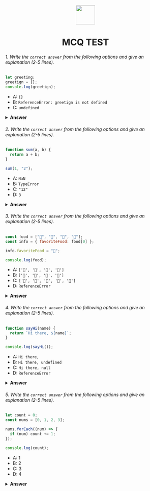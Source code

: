 <div align="center">
  <img height="60" src="https://edurev.gumlet.io/AllImages/original/ApplicationImages/CourseImages/944e5d47-8c55-4a89-91e5-22ab5f2798fc_CI.png">
  <h1>MCQ TEST</h1>
</div>

###### 1. Write the `correct answer` from the following options and give an explanation (2-5 lines).

```javascript
let greeting;
greetign = {};
console.log(greetign);
```

- A: `{}`
- B: `ReferenceError: greetign is not defined`
- C: `undefined`

<details><summary><b>Answer</b></summary>
<p>

#### Answer: ?

<i>Write your explanation here</i>
    Answer is A: {}, 
    
    because first time just decleard greeting with no value and second time update value is {} this . and consolo log greetign so answer is A. 
</p>
</details>

###### 2. Write the `correct answer` from the following options and give an explanation (2-5 lines).

```javascript
function sum(a, b) {
  return a + b;
}

sum(1, "2");
```

- A: `NaN`
- B: `TypeError`
- C: `"12"`
- D: `3`

<details><summary><b>Answer</b></summary>
<p>

#### Answer: ?

<i>Write your explanation here</i>
  I think i will run same code in VS Js code and run then i can find nothing because you can't write a code console log and you not a decleared a variable then console log variable then you can find answer and answer is "12" as a string. and need before you deleared variable and console log. 

  Otherwise I can't find any answer.
</p>
</details>

###### 3. Write the `correct answer` from the following options and give an explanation (2-5 lines).

```javascript
const food = ["🍕", "🍫", "🥑", "🍔"];
const info = { favoriteFood: food[0] };

info.favoriteFood = "🍝";

console.log(food);
```

- A: `['🍕', '🍫', '🥑', '🍔']`
- B: `['🍝', '🍫', '🥑', '🍔']`
- C: `['🍝', '🍕', '🍫', '🥑', '🍔']`
- D: `ReferenceError`

<details><summary><b>Answer</b></summary>
<p>

#### Answer: ?

<i>Write your explanation here</i>
  Asnwer is A: ['🍕', '🍫', '🥑', '🍔']  
  
  because you can only consol.log food so node javascript return value is only food value as a array. and you can print info then you can get only a object as a { favoriteFood: '🍝' } this value because you can a prind as a favorite food value and then value is food 0 index and then change valu info.favoritefood is a '🍝' this. 
</p>
</details>

###### 4. Write the `correct answer` from the following options and give an explanation (2-5 lines).

```javascript
function sayHi(name) {
  return `Hi there, ${name}`;
}

console.log(sayHi());
```

- A: `Hi there,`
- B: `Hi there, undefined`
- C: `Hi there, null`
- D: `ReferenceError`

<details><summary><b>Answer</b></summary>
<p>

#### Answer: ?

<i>Write your explanation here</i>
    Answer is B: `Hi there, undefined` 
    
    because you can consol log and call a just function not giving a arguments so this reason you using return es6 back tik and text a 'Hi There' and just call a function without arguments and you can use function one parameters so parametners undefind because funtion not find any parameters.   
</p>
</details>

###### 5. Write the `correct answer` from the following options and give an explanation (2-5 lines).

```javascript
let count = 0;
const nums = [0, 1, 2, 3];

nums.forEach((num) => {
  if (num) count += 1;
});

console.log(count);
```

- A: 1
- B: 2
- C: 3
- D: 4

<details><summary><b>Answer</b></summary>
<p>

#### Answer: ?

<i>Write your explanation here</i>
    
    Right Answer is C: 3 

    Because main reson i can decleared a condition when i can find nums value then condition is value + 1 it's means first time count value 0 and if condition find first index 0 and 0 value is false so no conditoin apply and count value is same 0. then forEach call and then find nums 2nd index and value is 1 is a condition true then pass if condition and check count value is 0 and + 1 so now count valu is 1 because 0+1 is 1 . and then agait heat condition because condtion value is 2 it's true value then check coundition and count value now is 1 so 1 + 1 is 2 so count set value 2 then check if condition value is true because if condition value now 3 then check condition and check count value and count value is 2 so 2+1 is 3 now set count value is 3 and then check if condition value and value is false because array index end so now if condition false and forEasy is end and now count value is 3 and then check consol.log variable count value and now count value is 3 so print 3. 
</p>
</details>
